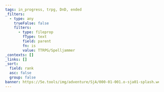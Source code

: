 ```yaml
---
tags: in_progress, trpg, DnD, ended
_filters:
  - type: any
    trueFalse: false
    filters:
      - type: fileprop
        fType: text
        field: parent
        fn: is
        value: TTRPG/Spelljammer
_contexts: []
_links: []
_sort:
  field: rank
  asc: false
  group: false
banner: https://5e.tools/img/adventure/SjA/000-01-001.o-sja01-splash.webp
---
```

